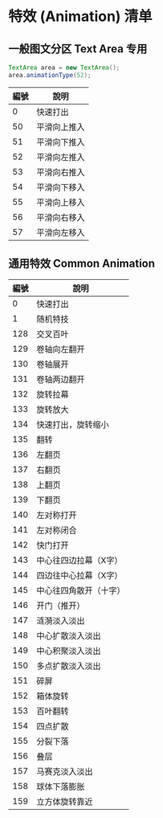 特效 (Animation) 清单
===

## 一般图文分区 Text Area 专用
```java
TextArea area = new TextArea();
area.animationType(52);
```
|編號|說明|
|---|---|
|0|快速打出|
|50|平滑向上推入|
|51|平滑向下推入|
|52|平滑向左推入|
|53|平滑向右推入|
|54|平滑向下移入|
|55|平滑向上移入|
|56|平滑向右移入|
|57|平滑向左移入|

## 通用特效 Common Animation
|編號|說明|
|---|---|
|0|快速打出|
|1|随机特技|
|128|交叉百叶|
|129|卷轴向左翻开|
|130|卷轴展开|
|131|卷轴两边翻开|
|132|旋转拉幕|
|133|旋转放大|
|134|快速打出，旋转缩小|
|135|翻转|
|136|左翻页|
|137|右翻页|
|138|上翻页|
|139|下翻页|
|140|左对称打开|
|141|左对称闭合|
|142|快门打开|
|143|中心往四边拉幕（X字）|
|144|四边往中心拉幕（X字）|
|145|中心往四角散开（十字）|
|146|开门（推开）|
|147|涟漪淡入淡出|
|148|中心扩散淡入淡出|
|149|中心积聚淡入淡出|
|150|多点扩散淡入淡出|
|151|碎屏|
|152|箱体旋转|
|153|百叶翻转|
|154|四点扩散|
|155|分裂下落|
|156|叠层|
|157|马赛克淡入淡出|
|158|球体下落膨胀|
|159|立方体旋转靠近|
